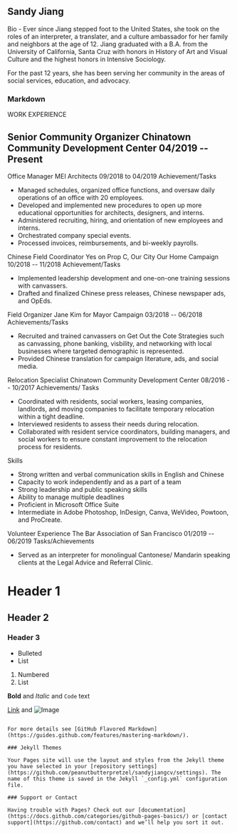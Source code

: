 ## Sandy Jiang 

Bio - Ever since Jiang stepped foot to the United States, she took on the roles of an interpreter, a translater, and a culture ambassador for her family and neighbors at the age of 12. Jiang graduated with a B.A. from the University of California, Santa Cruz with honors in History of Art and Visual Culture and the highest honors in Intensive Sociology. 

For the past 12 years, she has been serving her community in the areas of social services, education, and advocacy. 


### Markdown

WORK EXPERIENCE 

Senior Community Organizer 
Chinatown Community Development Center 
04/2019 -- Present 
- 

Office Manager 
MEI Architects 
09/2018 to 04/2019 
Achievement/Tasks 
- Managed schedules, organized office functions, and oversaw daily operations of an office with 20 employees. 
- Developed and implemented new procedures to open up more educational opportunities for architects, designers, and interns. 
- Administered recruiting, hiring, and orientation of new employees and interns. 
- Orchestrated company special events. 
- Processed invoices, reimbursements, and bi-weekly payrolls. 

Chinese Field Coordinator 
Yes on Prop C, Our City Our Home Campaign 
10/2018 -- 11/2018 
Achievement/Tasks 
- Implemented leadership development and one-on-one training sessions with canvassers. 
- Drafted and finalized Chinese press releases, Chinese newspaper ads, and OpEds. 

Field Organizer 
Jane Kim for Mayor Campaign 
03/2018 -- 06/2018 
Achievements/Tasks 
- Recruited and trained canvassers on Get Out the Cote Strategies such as canvassing, phone banking, visbility, and networking with local businesses where targeted demographic is represented. 
- Provided Chinese translation for campaign literature, ads, and social media. 

Relocation Specialist 
Chinatown Community Development Center 
08/2016 -- 10/2017 
Achievements/ Tasks 
- Coordinated with residents, social workers, leasing companies, landlords, and moving companies to facilitate temporary relocation within a tight deadline. 
- Interviewed residents to assess their needs during relocation. 
- Collaborated with resident service coordinators, building managers, and social workers to ensure constant improvement to the relocation process for residents. 

Skills 
- Strong written and verbal communication skills in English and Chinese 
- Capacity to work independently and as a part of a team 
- Strong leadership and public speaking skills 
- Ability to manage multiple deadlines 
- Proficient in Microsoft Office Suite 
- Intermediate in Adobe Photoshop, InDesign, Canva, WeVideo, Powtoon, and ProCreate. 

Volunteer Experience 
The Bar Association of San Francisco 
01/2019 -- 06/2019 
Tasks/Achievements 
- Served as an interpreter for monolingual Cantonese/ Mandarin speaking clients at the Legal Advice and Referral Clinic. 

# Header 1
## Header 2
### Header 3

- Bulleted
- List

1. Numbered
2. List

**Bold** and _Italic_ and `Code` text

[Link](url) and ![Image](src)
```

For more details see [GitHub Flavored Markdown](https://guides.github.com/features/mastering-markdown/).

### Jekyll Themes

Your Pages site will use the layout and styles from the Jekyll theme you have selected in your [repository settings](https://github.com/peanutbutterpretzel/sandyjiangcv/settings). The name of this theme is saved in the Jekyll `_config.yml` configuration file.

### Support or Contact

Having trouble with Pages? Check out our [documentation](https://docs.github.com/categories/github-pages-basics/) or [contact support](https://github.com/contact) and we’ll help you sort it out.

